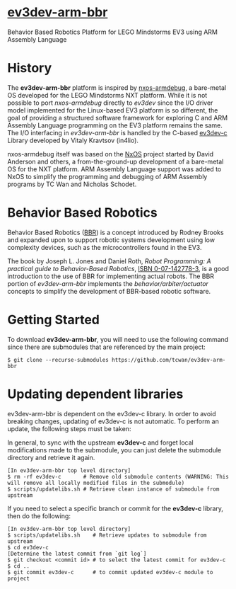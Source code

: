 # [ev3dev-arm-bbr](https://github.com/tcwan/ev3dev-arm-bbr)
Behavior Based Robotics Platform for LEGO Mindstorms EV3 using ARM Assembly Language

# History

The **ev3dev-arm-bbr** platform is inspired by [nxos-armdebug](https://github.com/tcwan/nxos-armdebug/), a bare-metal OS developed for the LEGO Mindstorms NXT platform. While it is not possible to port *nxos-armdebug* directly to *ev3dev* since the I/O driver model implemented for the Linux-based EV3 platform is so different, the goal of providing a structured software framework for exploring C and ARM Assembly Language programming on the EV3 platform remains the same. The I/O interfacing in *ev3dev-arm-bbr* is handled by the C-based [ev3dev-c](https://github.com/in4lio/ev3dev-c) Library developed by Vitaly Kravtsov (in4lio).

nxos-armdebug itself was based on the [NxOS](https://github.com/danderson/nxos) project started by David Anderson and others, a from-the-ground-up development of a bare-metal OS for the NXT platform. ARM Assembly Language support was added to NxOS to simplify the programming and debugging of ARM Assembly programs by TC Wan and Nicholas Schodet.

# Behavior Based Robotics

Behavior Based Robotics ([BBR](https://en.wikipedia.org/wiki/Behavior-based_robotics)) is a concept introduced by Rodney Brooks and expanded upon to support robotic systems development using low complexity devices, such as the microcontrollers found in the EV3. 

The book by Joseph L. Jones and Daniel Roth, *Robot Programming: A practical guide to Behavior-Based Robotics*, [ISBN 0-07-142778-3](https://isbnsearch.org/isbn/0071427783), is a good introduction to the use of BBR for implementing actual robots. The BBR portion of *ev3dev-arm-bbr* implements the *behavior/arbiter/actuator* concepts to simplify the development of BBR-based robotic software.

# Getting Started

To download **ev3dev-arm-bbr**, you will need to use the following command since there are submodules that are referenced by the main project:
```
$ git clone --recurse-submodules https://github.com/tcwan/ev3dev-arm-bbr

```


# Updating dependent libraries

ev3dev-arm-bbr is dependent on the ev3dev-c library. In order to avoid breaking changes, updating of ev3dev-c is not automatic. To perform an update, the following steps must be taken:

In general, to sync with the upstream **ev3dev-c** and forget local modifications made to the submodule, you can just delete the submodule directory and retrieve it again.
```
[In ev3dev-arm-bbr top level directory]
$ rm -rf ev3dev-c       # Remove old submodule contents (WARNING: This will remove all locally modified files in the submodule)
$ scripts/updatelibs.sh # Retrieve clean instance of submodule from upstream
```

If you need to select a specific branch or commit for the **ev3dev-c** library, then do the following:
```
[In ev3dev-arm-bbr top level directory]
$ scripts/updatelibs.sh    # Retrieve updates to submodule from upstream
$ cd ev3dev-c
[Determine the latest commit from `git log`]
$ git checkout <commit id> # to select the latest commit for ev3dev-c
$ cd ..
$ git commit ev3dev-c      # to commit updated ev3dev-c module to project
```
